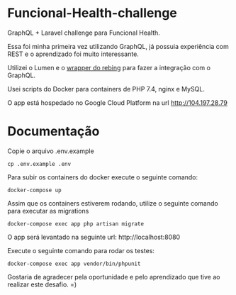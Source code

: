 # Funcional-Health-challenge

GraphQL + Laravel challenge para Funcional Health.

Essa foi minha primeira vez utilizando GraphQL, já possuia experiência com REST e o aprendizado foi muito interessante.

Utilizei o Lumen e o [wrapper do rebing](https://github.com/rebing/graphql-laravel) para fazer a integração com o GraphQL.

Usei scripts do Docker para containers de PHP 7.4, nginx e MySQL. 

O app está hospedado no Google Cloud Platform na url http://104.197.28.79

# Documentação

Copie o arquivo .env.example
```
cp .env.example .env
```

Para subir os containers do docker execute o seguinte comando:
```
docker-compose up
```

Assim que os containers estiverem rodando, utilize o seguinte comando para executar as migrations
```
docker-compose exec app php artisan migrate
```
O app será levantado na seguinte url: http://localhost:8080


Execute o seguinte comando para rodar os testes:
```
docker-compose exec app vendor/bin/phpunit
```

Gostaria de agradecer pela oportunidade e pelo aprendizado que tive ao realizar este desafio. =)

